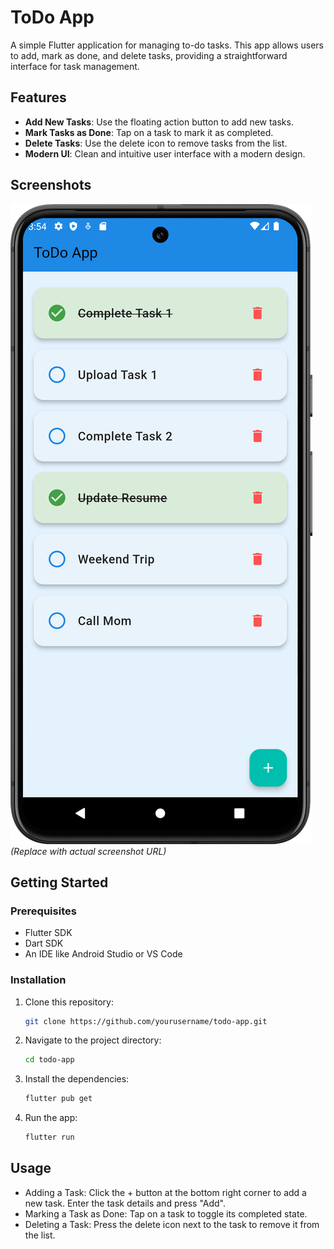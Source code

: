 # ToDo App

A simple Flutter application for managing to-do tasks. This app allows users to add, mark as done, and delete tasks, providing a straightforward interface for task management.

## Features

- **Add New Tasks**: Use the floating action button to add new tasks.
- **Mark Tasks as Done**: Tap on a task to mark it as completed.
- **Delete Tasks**: Use the delete icon to remove tasks from the list.
- **Modern UI**: Clean and intuitive user interface with a modern design.

## Screenshots

![App Screenshot](assets/images/ToDoScreenshot.png)  *(Replace with actual screenshot URL)*

## Getting Started

### Prerequisites

- Flutter SDK
- Dart SDK
- An IDE like Android Studio or VS Code

### Installation

1. Clone this repository:
   ```bash
   git clone https://github.com/yourusername/todo-app.git

2. Navigate to the project directory:
   ```bash
   cd todo-app
   
3. Install the dependencies:
   ```bash
   flutter pub get

4. Run the app:
   ```bash
   flutter run
   
## Usage
- Adding a Task: Click the + button at the bottom right corner to add a new task. Enter the task details and press "Add".
- Marking a Task as Done: Tap on a task to toggle its completed state.
- Deleting a Task: Press the delete icon next to the task to remove it from the list.
